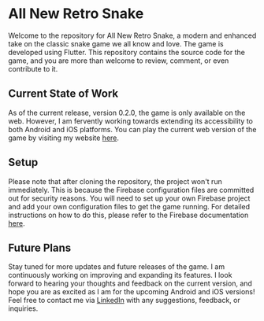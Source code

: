 # All New Retro Snake

Welcome to the repository for All New Retro Snake, a modern and enhanced take on the classic snake game we all know and love. The game is developed using Flutter. This repository contains the source code for the game, and you are more than welcome to review, comment, or even contribute to it.

## Current State of Work

As of the current release, version 0.2.0, the game is only available on the web. However, I am fervently working towards extending its accessibility to both Android and iOS platforms. You can play the current web version of the game by visiting my website [here](https://allnewretrosnake.com/#/).

## Setup

Please note that after cloning the repository, the project won't run immediately. This is because the Firebase configuration files are committed out for security reasons. You will need to set up your own Firebase project and add your own configuration files to get the game running. For detailed instructions on how to do this, please refer to the Firebase documentation [here](https://firebase.google.com/docs).

## Future Plans

Stay tuned for more updates and future releases of the game. I am continuously working on improving and expanding its features. I look forward to hearing your thoughts and feedback on the current version, and hope you are as excited as I am for the upcoming Android and iOS versions! Feel free to contact me via [LinkedIn](https://www.linkedin.com/in/marcin-grucha%C5%82a-20861520a/) with any suggestions, feedback, or inquiries.
